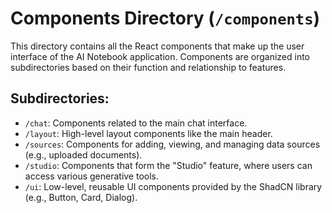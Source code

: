 # Components Directory (`/components`)

This directory contains all the React components that make up the user interface of the AI Notebook application. Components are organized into subdirectories based on their function and relationship to features.

## Subdirectories:

-   `/chat`: Components related to the main chat interface.
-   `/layout`: High-level layout components like the main header.
-   `/sources`: Components for adding, viewing, and managing data sources (e.g., uploaded documents).
-   `/studio`: Components that form the "Studio" feature, where users can access various generative tools.
-   `/ui`: Low-level, reusable UI components provided by the ShadCN library (e.g., Button, Card, Dialog).
